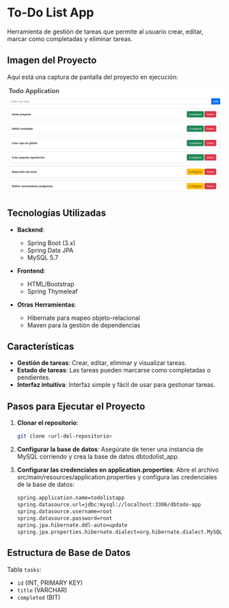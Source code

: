 # To-Do List App

Herramienta de gestión de tareas que permite al usuario crear, editar, marcar como completadas y eliminar tareas.

## Imagen del Proyecto

Aquí está una captura de pantalla del proyecto en ejecución:

![Vista del Proyecto](image.png)

## Tecnologías Utilizadas

- **Backend**: 
  - Spring Boot (3.x)
  - Spring Data JPA
  - MySQL 5.7
  
- **Frontend**: 
  - HTML/Bootstrap
  - Spring Thymeleaf
    
- **Otras Herramientas**:
  - Hibernate para mapeo objeto-relacional
  - Maven para la gestión de dependencias

## Características

- **Gestión de tareas**: Crear, editar, eliminar y visualizar tareas.
- **Estado de tareas**: Las tareas pueden marcarse como completadas o pendientes.
- **Interfaz intuitiva**: Interfaz simple y fácil de usar para gestionar tareas.

## Pasos para Ejecutar el Proyecto

1. **Clonar el repositorio**:
   ```bash
   git clone <url-del-repositorio>
   ```

2. **Configurar la base de datos**:
   Asegúrate de tener una instancia de MySQL corriendo y crea la base de datos dbtodolist_app.

3. **Configurar las credenciales en application.properties**:
    Abre el archivo src/main/resources/application.properties y configura las credenciales de la base de datos:
    ```properties
    spring.application.name=todolistapp
    spring.datasource.url=jdbc:mysql://localhost:3306/dbtodo-app
    spring.datasource.username=root
    spring.datasource.password=root
    spring.jpa.hibernate.ddl-auto=update
    spring.jpa.properties.hibernate.dialect=org.hibernate.dialect.MySQLDialect
    ```

## Estructura de Base de Datos
  Tabla `tasks`:
  - `id` (INT, PRIMARY KEY)
  - `title` (VARCHAR)
  - `completed` (BIT)
